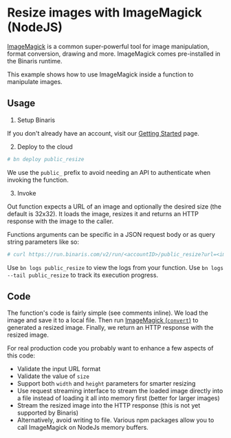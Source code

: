 # Resize images with ImageMagick (NodeJS)

[ImageMagick](https://imagemagick.org/index.php) is a common super-powerful tool for image manipulation, format conversion, drawing and more. ImageMagick comes pre-installed in the Binaris runtime.

This example shows how to use ImageMagick inside a function to manipulate images.

## Usage

1. Setup Binaris

If you don't already have an account, visit our [Getting Started](https://dev.binaris.com/tutorials/nodejs/getting-started/) page.

2. Deploy to the cloud

```bash
# bn deploy public_resize
```

We use the `public_` prefix to avoid needing an API to authenticate when invoking the function.

3. Invoke

Out function expects a URL of an image and optionally the desired size (the default is 32x32). It loads the image, resizes it and returns an HTTP response with the image to the caller.

Functions arguments can be specific in a JSON request body or as query string parameters like so:

```bash
# curl https://run.binaris.com/v2/run/<accountID>/public_resize?url=<imageURL>&sz=<size>
```

Use `bn logs public_resize` to view the logs from your function. Use `bn logs --tail public_resize` to track its execution progress.

## Code

The function's code is fairly simple (see comments inline). We load the image and save it to a local file. Then run [ImageMagick (`convert`)](https://imagemagick.org/script/convert.php) to generated a resized image. Finally, we return an HTTP response with the resized image.

For real production code you probably want to enhance a few aspects of this code:
* Validate the input URL format
* Validate the value of `size`
* Support both `width` and `height` parameters for smarter resizing
* Use request streaming interface to stream the loaded image directly into a file instead of loading it all into memory first (better for larger images)
* Stream the resized image into the HTTP response (this is not yet supported by Binaris)
* Alternatively, avoid writing to file. Various npm packages allow you to call ImageMagick on NodeJs memory buffers.
